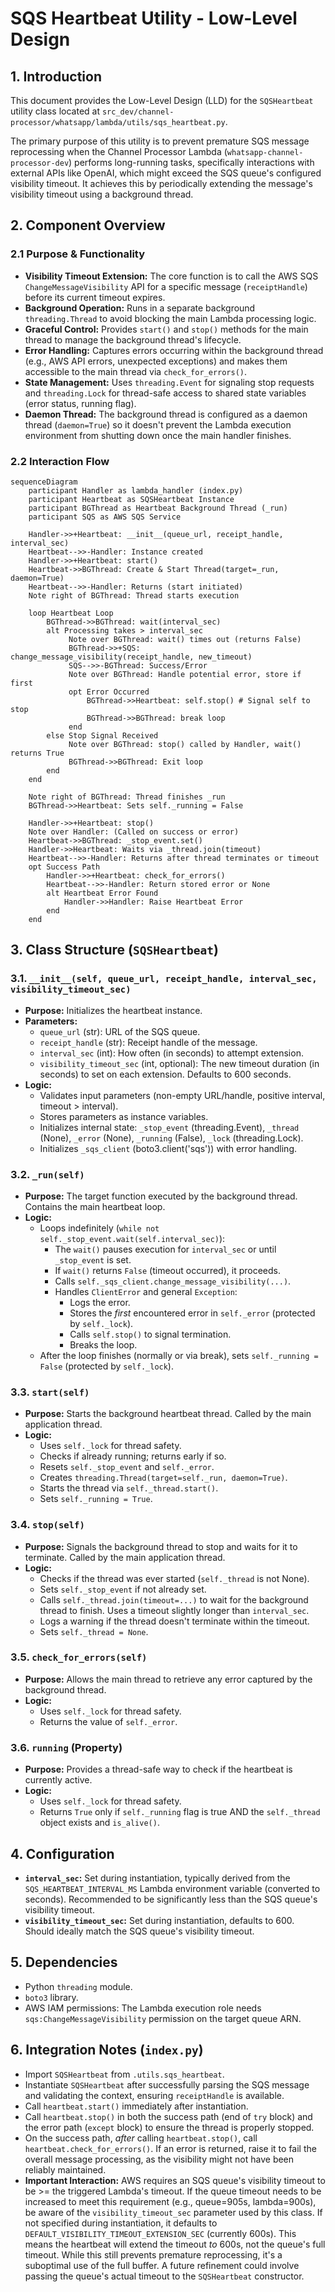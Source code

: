 # SQS Heartbeat Utility - Low-Level Design

## 1. Introduction

This document provides the Low-Level Design (LLD) for the `SQSHeartbeat` utility class located at `src_dev/channel-processor/whatsapp/lambda/utils/sqs_heartbeat.py`.

The primary purpose of this utility is to prevent premature SQS message reprocessing when the Channel Processor Lambda (`whatsapp-channel-processor-dev`) performs long-running tasks, specifically interactions with external APIs like OpenAI, which might exceed the SQS queue's configured visibility timeout. It achieves this by periodically extending the message's visibility timeout using a background thread.

## 2. Component Overview

### 2.1 Purpose & Functionality

-   **Visibility Timeout Extension:** The core function is to call the AWS SQS `ChangeMessageVisibility` API for a specific message (`receiptHandle`) before its current timeout expires.
-   **Background Operation:** Runs in a separate background `threading.Thread` to avoid blocking the main Lambda processing logic.
-   **Graceful Control:** Provides `start()` and `stop()` methods for the main thread to manage the background thread's lifecycle.
-   **Error Handling:** Captures errors occurring within the background thread (e.g., AWS API errors, unexpected exceptions) and makes them accessible to the main thread via `check_for_errors()`.
-   **State Management:** Uses `threading.Event` for signaling stop requests and `threading.Lock` for thread-safe access to shared state variables (error status, running flag).
-   **Daemon Thread:** The background thread is configured as a daemon thread (`daemon=True`) so it doesn't prevent the Lambda execution environment from shutting down once the main handler finishes.

### 2.2 Interaction Flow

```mermaid
sequenceDiagram
    participant Handler as lambda_handler (index.py)
    participant Heartbeat as SQSHeartbeat Instance
    participant BGThread as Heartbeat Background Thread (_run)
    participant SQS as AWS SQS Service

    Handler->>+Heartbeat: __init__(queue_url, receipt_handle, interval_sec)
    Heartbeat-->>-Handler: Instance created
    Handler->>+Heartbeat: start()
    Heartbeat->>BGThread: Create & Start Thread(target=_run, daemon=True)
    Heartbeat-->>-Handler: Returns (start initiated)
    Note right of BGThread: Thread starts execution

    loop Heartbeat Loop
        BGThread->>BGThread: wait(interval_sec)
        alt Processing takes > interval_sec
             Note over BGThread: wait() times out (returns False)
             BGThread->>+SQS: change_message_visibility(receipt_handle, new_timeout)
             SQS-->>-BGThread: Success/Error
             Note over BGThread: Handle potential error, store if first
             opt Error Occurred
                 BGThread->>Heartbeat: self.stop() # Signal self to stop
                 BGThread->>BGThread: break loop
             end
        else Stop Signal Received
             Note over BGThread: stop() called by Handler, wait() returns True
             BGThread->>BGThread: Exit loop
        end
    end

    Note right of BGThread: Thread finishes _run
    BGThread->>Heartbeat: Sets self._running = False

    Handler->>+Heartbeat: stop()
    Note over Handler: (Called on success or error)
    Heartbeat->>BGThread: _stop_event.set()
    Handler->>Heartbeat: Waits via _thread.join(timeout)
    Heartbeat-->>-Handler: Returns after thread terminates or timeout
    opt Success Path
        Handler->>+Heartbeat: check_for_errors()
        Heartbeat-->>-Handler: Return stored error or None
        alt Heartbeat Error Found
            Handler->>Handler: Raise Heartbeat Error
        end
    end
```

## 3. Class Structure (`SQSHeartbeat`)

### 3.1. `__init__(self, queue_url, receipt_handle, interval_sec, visibility_timeout_sec)`

-   **Purpose:** Initializes the heartbeat instance.
-   **Parameters:**
    -   `queue_url` (str): URL of the SQS queue.
    -   `receipt_handle` (str): Receipt handle of the message.
    -   `interval_sec` (int): How often (in seconds) to attempt extension.
    -   `visibility_timeout_sec` (int, optional): The new timeout duration (in seconds) to set on each extension. Defaults to 600 seconds.
-   **Logic:**
    -   Validates input parameters (non-empty URL/handle, positive interval, timeout > interval).
    -   Stores parameters as instance variables.
    -   Initializes internal state: `_stop_event` (threading.Event), `_thread` (None), `_error` (None), `_running` (False), `_lock` (threading.Lock).
    -   Initializes `_sqs_client` (boto3.client('sqs')) with error handling.

### 3.2. `_run(self)`

-   **Purpose:** The target function executed by the background thread. Contains the main heartbeat loop.
-   **Logic:**
    -   Loops indefinitely (`while not self._stop_event.wait(self.interval_sec)`):
        -   The `wait()` pauses execution for `interval_sec` or until `_stop_event` is set.
        -   If `wait()` returns `False` (timeout occurred), it proceeds.
        -   Calls `self._sqs_client.change_message_visibility(...)`.
        -   Handles `ClientError` and general `Exception`:
            -   Logs the error.
            -   Stores the *first* encountered error in `self._error` (protected by `self._lock`).
            -   Calls `self.stop()` to signal termination.
            -   Breaks the loop.
    -   After the loop finishes (normally or via break), sets `self._running = False` (protected by `self._lock`).

### 3.3. `start(self)`

-   **Purpose:** Starts the background heartbeat thread. Called by the main application thread.
-   **Logic:**
    -   Uses `self._lock` for thread safety.
    -   Checks if already running; returns early if so.
    -   Resets `self._stop_event` and `self._error`.
    -   Creates `threading.Thread(target=self._run, daemon=True)`.
    -   Starts the thread via `self._thread.start()`.
    -   Sets `self._running = True`.

### 3.4. `stop(self)`

-   **Purpose:** Signals the background thread to stop and waits for it to terminate. Called by the main application thread.
-   **Logic:**
    -   Checks if the thread was ever started (`self._thread` is not None).
    -   Sets `self._stop_event` if not already set.
    -   Calls `self._thread.join(timeout=...)` to wait for the background thread to finish. Uses a timeout slightly longer than `interval_sec`.
    -   Logs a warning if the thread doesn't terminate within the timeout.
    -   Sets `self._thread = None`.

### 3.5. `check_for_errors(self)`

-   **Purpose:** Allows the main thread to retrieve any error captured by the background thread.
-   **Logic:**
    -   Uses `self._lock` for thread safety.
    -   Returns the value of `self._error`.

### 3.6. `running` (Property)

-   **Purpose:** Provides a thread-safe way to check if the heartbeat is currently active.
-   **Logic:**
    -   Uses `self._lock` for thread safety.
    -   Returns `True` only if `self._running` flag is true AND the `self._thread` object exists and `is_alive()`.

## 4. Configuration

-   **`interval_sec`:** Set during instantiation, typically derived from the `SQS_HEARTBEAT_INTERVAL_MS` Lambda environment variable (converted to seconds). Recommended to be significantly less than the SQS queue's visibility timeout.
-   **`visibility_timeout_sec`:** Set during instantiation, defaults to 600. Should ideally match the SQS queue's visibility timeout.

## 5. Dependencies

-   Python `threading` module.
-   `boto3` library.
-   AWS IAM permissions: The Lambda execution role needs `sqs:ChangeMessageVisibility` permission on the target queue ARN.

## 6. Integration Notes (`index.py`)

-   Import `SQSHeartbeat` from `.utils.sqs_heartbeat`.
-   Instantiate `SQSHeartbeat` after successfully parsing the SQS message and validating the context, ensuring `receiptHandle` is available.
-   Call `heartbeat.start()` immediately after instantiation.
-   Call `heartbeat.stop()` in both the success path (end of `try` block) and the error path (`except` block) to ensure the thread is properly stopped.
-   On the success path, *after* calling `heartbeat.stop()`, call `heartbeat.check_for_errors()`. If an error is returned, raise it to fail the overall message processing, as the visibility might not have been reliably maintained.
-   **Important Interaction:** AWS requires an SQS queue's visibility timeout to be >= the triggered Lambda's timeout. If the queue timeout needs to be increased to meet this requirement (e.g., queue=905s, lambda=900s), be aware of the `visibility_timeout_sec` parameter used by this class. If not specified during instantiation, it defaults to `DEFAULT_VISIBILITY_TIMEOUT_EXTENSION_SEC` (currently 600s). This means the heartbeat will extend the timeout *to* 600s, not the queue's full timeout. While this still prevents premature reprocessing, it's a suboptimal use of the full buffer. A future refinement could involve passing the queue's actual timeout to the `SQSHeartbeat` constructor. 
